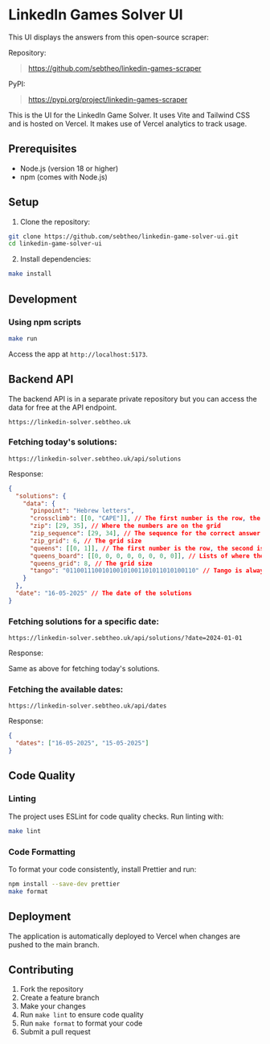 # LinkedIn Games Solver UI

This UI displays the answers from this open-source scraper:

Repository:
> https://github.com/sebtheo/linkedin-games-scraper

PyPI:
> https://pypi.org/project/linkedin-games-scraper

This is the UI for the LinkedIn Game Solver. It uses Vite and Tailwind CSS and is hosted on Vercel. It makes use of Vercel analytics to track usage.

## Prerequisites

- Node.js (version 18 or higher)
- npm (comes with Node.js)

## Setup

1. Clone the repository:

```bash
git clone https://github.com/sebtheo/linkedin-game-solver-ui.git
cd linkedin-game-solver-ui
```

2. Install dependencies:

```bash
make install
```

## Development

### Using npm scripts

```bash
make run
```

Access the app at `http://localhost:5173`.

## Backend API

The backend API is in a separate private repository but you can access the data for free at the API endpoint.

```
https://linkedin-solver.sebtheo.uk
```

### Fetching today's solutions:

```
https://linkedin-solver.sebtheo.uk/api/solutions
```

Response:

```json
{
  "solutions": {
    "data": {
      "pinpoint": "Hebrew letters",
      "crossclimb": [[0, "CAPE"]], // The first number is the row, the second is the answer
      "zip": [29, 35], // Where the numbers are on the grid
      "zip_sequence": [29, 34], // The sequence for the correct answer
      "zip_grid": 6, // The grid size
      "queens": [[0, 1]], // The first number is the row, the second is the column
      "queens_board": [[0, 0, 0, 0, 0, 0, 0, 0]], // Lists of where the colours are on the grid
      "queens_grid": 8, // The grid size
      "tango": "011001110010100101001101011010100110" // Tango is always 6x6 grid so start at the top left and go row by row 0 = sun 1 = moon
    }
  },
  "date": "16-05-2025" // The date of the solutions
}
```

### Fetching solutions for a specific date:

```
https://linkedin-solver.sebtheo.uk/api/solutions/?date=2024-01-01
```

Response:

Same as above for fetching today's solutions.

### Fetching the available dates:

```
https://linkedin-solver.sebtheo.uk/api/dates
```

Response:

```json
{
  "dates": ["16-05-2025", "15-05-2025"]
}
```

## Code Quality

### Linting

The project uses ESLint for code quality checks. Run linting with:

```bash
make lint
```

### Code Formatting

To format your code consistently, install Prettier and run:

```bash
npm install --save-dev prettier
make format
```

## Deployment

The application is automatically deployed to Vercel when changes are pushed to the main branch.

## Contributing

1. Fork the repository
2. Create a feature branch
3. Make your changes
4. Run `make lint` to ensure code quality
5. Run `make format` to format your code
6. Submit a pull request
